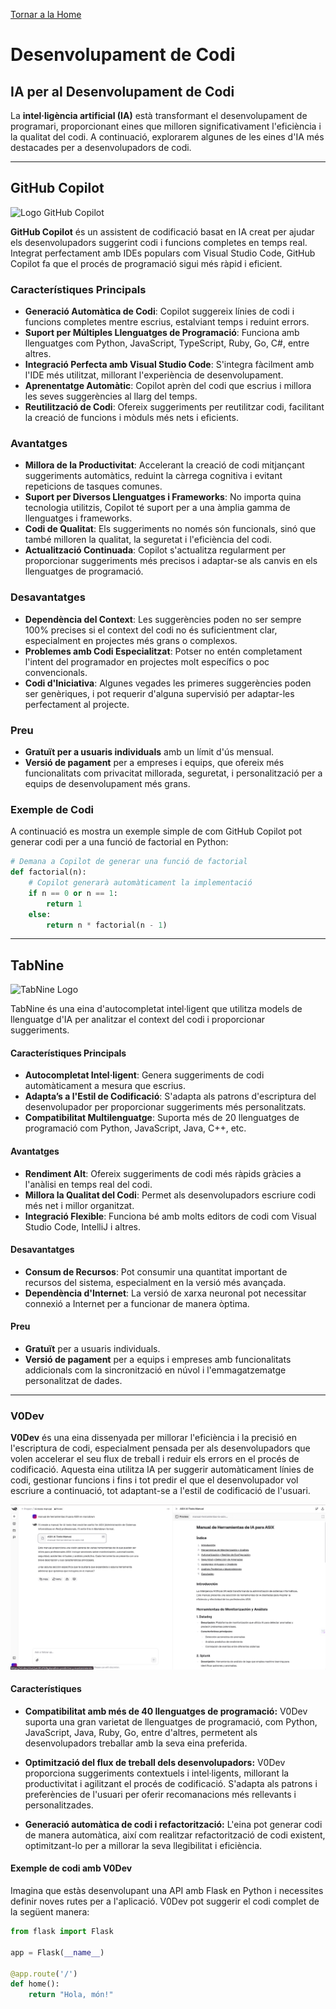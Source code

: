 [Tornar a la Home](https://github.com/JiajunYe-ITB2425/manual-IA-ASIX/blob/main/readme.md)
# Desenvolupament de Codi

## IA per al Desenvolupament de Codi

La **intel·ligència artificial (IA)** està transformant el desenvolupament de programari, proporcionant eines que milloren significativament l'eficiència i la qualitat del codi. A continuació, explorarem algunes de les eines d'IA més destacades per a desenvolupadors de codi.

---

## **GitHub Copilot**
<img src="https://aps.autodesk.com/sites/default/files/2024-10/Screenshot%202024-10-03%20at%2015.34.40.png" alt="Logo GitHub Copilot" width="600" height="200">

**GitHub Copilot** és un assistent de codificació basat en IA creat per ajudar els desenvolupadors suggerint codi i funcions completes en temps real. Integrat perfectament amb IDEs populars com Visual Studio Code, GitHub Copilot fa que el procés de programació sigui més ràpid i eficient.

### Característiques Principals

- **Generació Automàtica de Codi**: Copilot suggereix línies de codi i funcions completes mentre escrius, estalviant temps i reduint errors.
- **Suport per Múltiples Llenguatges de Programació**: Funciona amb llenguatges com Python, JavaScript, TypeScript, Ruby, Go, C#, entre altres.
- **Integració Perfecta amb Visual Studio Code**: S'integra fàcilment amb l'IDE més utilitzat, millorant l'experiència de desenvolupament.
- **Aprenentatge Automàtic**: Copilot aprèn del codi que escrius i millora les seves suggerències al llarg del temps.
- **Reutilització de Codi**: Ofereix suggeriments per reutilitzar codi, facilitant la creació de funcions i mòduls més nets i eficients.

### Avantatges

- **Millora de la Productivitat**: Accelerant la creació de codi mitjançant suggeriments automàtics, reduint la càrrega cognitiva i evitant repeticions de tasques comunes.
- **Suport per Diversos Llenguatges i Frameworks**: No importa quina tecnologia utilitzis, Copilot té suport per a una àmplia gamma de llenguatges i frameworks.
- **Codi de Qualitat**: Els suggeriments no només són funcionals, sinó que també milloren la qualitat, la seguretat i l'eficiència del codi.
- **Actualització Continuada**: Copilot s'actualitza regularment per proporcionar suggeriments més precisos i adaptar-se als canvis en els llenguatges de programació.

### Desavantatges

- **Dependència del Context**: Les suggerències poden no ser sempre 100% precises si el context del codi no és suficientment clar, especialment en projectes més grans o complexos.
- **Problemes amb Codi Especialitzat**: Potser no entén completament l'intent del programador en projectes molt específics o poc convencionals.
- **Codi d'Iniciativa**: Algunes vegades les primeres suggerències poden ser genèriques, i pot requerir d'alguna supervisió per adaptar-les perfectament al projecte.
  
### Preu

- **Gratuït per a usuaris individuals** amb un límit d'ús mensual.
- **Versió de pagament** per a empreses i equips, que ofereix més funcionalitats com privacitat millorada, seguretat, i personalització per a equips de desenvolupament més grans.

### Exemple de Codi

A continuació es mostra un exemple simple de com GitHub Copilot pot generar codi per a una funció de factorial en Python:

```python
# Demana a Copilot de generar una funció de factorial
def factorial(n):
    # Copilot generarà automàticament la implementació
    if n == 0 or n == 1:
        return 1
    else:
        return n * factorial(n - 1)
```

---

    
## TabNine
![TabNine Logo](https://cdn.ourcrowd.com/wp-content/uploads/2021/08/tabnine-logo.png)

TabNine és una eina d'autocompletat intel·ligent que utilitza models de llenguatge d'IA per analitzar el context del codi i proporcionar suggeriments.

#### Característiques Principals

- **Autocompletat Intel·ligent**: Genera suggeriments de codi automàticament a mesura que escrius.
- **Adapta’s a l'Estil de Codificació**: S'adapta als patrons d'escriptura del desenvolupador per proporcionar suggeriments més personalitzats.
- **Compatibilitat Multilenguatge**: Suporta més de 20 llenguatges de programació com Python, JavaScript, Java, C++, etc.

#### Avantatges

- **Rendiment Alt**: Ofereix suggeriments de codi més ràpids gràcies a l'anàlisi en temps real del codi.
- **Millora la Qualitat del Codi**: Permet als desenvolupadors escriure codi més net i millor organitzat.
- **Integració Flexible**: Funciona bé amb molts editors de codi com Visual Studio Code, IntelliJ i altres.

#### Desavantatges

- **Consum de Recursos**: Pot consumir una quantitat important de recursos del sistema, especialment en la versió més avançada.
- **Dependència d'Internet**: La versió de xarxa neuronal pot necessitar connexió a Internet per a funcionar de manera òptima.

#### Preu

- **Gratuït** per a usuaris individuals.
- **Versió de pagament** per a equips i empreses amb funcionalitats addicionals com la sincronització en núvol i l'emmagatzematge personalitzat de dades.

---
### V0Dev

**V0Dev** és una eina dissenyada per millorar l'eficiència i la precisió en l'escriptura de codi, especialment pensada per als desenvolupadors que volen accelerar el seu flux de treball i reduir els errors en el procés de codificació. Aquesta eina utilitza IA per suggerir automàticament línies de codi, gestionar funcions i fins i tot predir el que el desenvolupador vol escriure a continuació, tot adaptant-se a l'estil de codificació de l'usuari.

![V0Dev](https://github.com/JiajunYe-ITB2425/manual-IA-ASIX/blob/alberto/Captura%20de%20pantalla%20de%202024-12-03%2009-21-55.png)

#### Característiques

- **Compatibilitat amb més de 40 llenguatges de programació:** V0Dev suporta una gran varietat de llenguatges de programació, com Python, JavaScript, Java, Ruby, Go, entre d'altres, permetent als desenvolupadors treballar amb la seva eina preferida.
  
- **Optimització del flux de treball dels desenvolupadors:** V0Dev proporciona suggeriments contextuels i intel·ligents, millorant la productivitat i agilitzant el procés de codificació. S'adapta als patrons i preferències de l'usuari per oferir recomanacions més rellevants i personalitzades.

- **Generació automàtica de codi i refactorització:** L'eina pot generar codi de manera automàtica, així com realitzar refactorització de codi existent, optimitzant-lo per a millorar la seva llegibilitat i eficiència.

#### Exemple de codi amb V0Dev

Imagina que estàs desenvolupant una API amb Flask en Python i necessites definir noves rutes per a l'aplicació. V0Dev pot suggerir el codi complet de la següent manera:

```python
from flask import Flask

app = Flask(__name__)

@app.route('/')
def home():
    return "Hola, món!"


